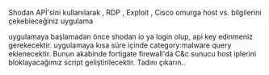 Shodan APİ'sini kullanılarak , RDP , Exploit , Cisco omurga host vs. bilgilerini çekebleceğiniz uygulama 

uygulamaya başlamadan önce shodan io ya login olup, api key edinmeniz gerekecektir. 
uygulamaya kısa  süre içinde category:malware query eklenecektir. Bunun akabinde fortigate firewall'da C&c sunucu host iplerini bloklayacağımız script geliştirilecektir. 
Tadını çıkarın..
